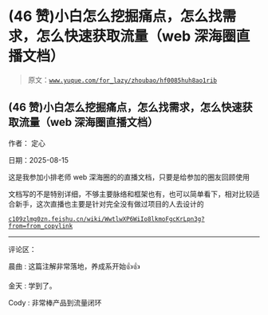 # (46 赞)小白怎么挖掘痛点，怎么找需求，怎么快速获取流量（web 深海圈直播文档）

> 原文：[`www.yuque.com/for_lazy/zhoubao/hf0085huh8ao1rib`](https://www.yuque.com/for_lazy/zhoubao/hf0085huh8ao1rib)

## (46 赞)小白怎么挖掘痛点，怎么找需求，怎么快速获取流量（web 深海圈直播文档）

作者： 定心

日期：2025-08-15

这是我参加小排老师 web 深海圈的的直播文档，只要是给参加的圈友回顾使用

文档写的不是特别详细，不够主要脉络和框架也有，也可以简单看下，相对比较适合新手，这次直播也主要是针对完全没有做过项目的人去设计的

[`c109zlmg0zn.feishu.cn/wiki/WwtlwXP6WiIo8lkmoFgcKrLpn3g?from=from_copylink`](https://c109zlmg0zn.feishu.cn/wiki/WwtlwXP6WiIo8lkmoFgcKrLpn3g?from=from_copylink)

* * *

评论区：

晨曲 : 这篇注解非常落地，养成系开始👍👍

金天 : 学到了。

Cody : 非常棒产品到流量闭环